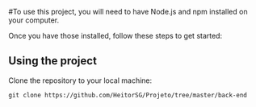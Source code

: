 #To use this project, you will need to have Node.js and npm installed on your computer.

Once you have those installed, follow these steps to get started:

## Using the project

Clone the repository to your local machine:

```
git clone https://github.com/HeitorSG/Projeto/tree/master/back-end

```

